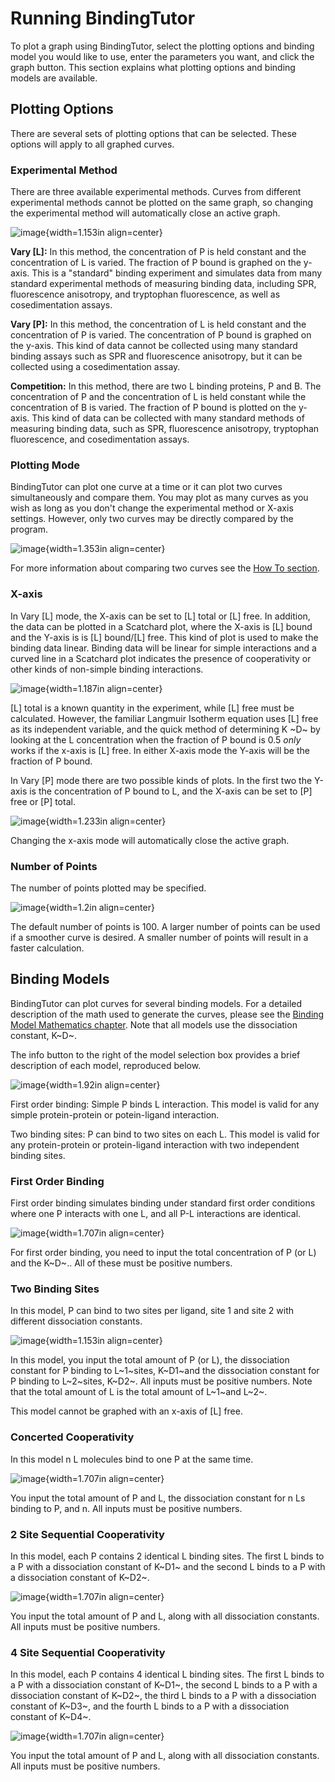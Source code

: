 # Running BindingTutor

To plot a graph using BindingTutor, select the plotting options and binding model you would like to use, enter the parameters you want, and click the graph button. This section explains what plotting options and binding models are available.

## Plotting Options

There are several sets of plotting options that can be selected. These options will apply to all graphed curves.

### Experimental Method

There are three available experimental methods. Curves from different experimental methods cannot be plotted on the same graph, so changing the experimental method will automatically close an active graph.

![image](${IMAGES}/running-expmode){width=1.153in align=center}

**Vary [L]:** In this method, the concentration of P is held constant and the concentration of L is varied. The fraction of P bound is graphed on the y-axis. This is a "standard" binding experiment and simulates data from many standard experimental methods of measuring binding data, including SPR, fluorescence anisotropy, and tryptophan fluorescence, as well as cosedimentation assays.

**Vary [P]:** In this method, the concentration of L is held constant and the concentration of P is varied. The concentration of P bound is graphed on the y-axis. This kind of data cannot be collected using many standard binding assays such as SPR and fluorescence anisotropy, but it can be collected using a cosedimentation assay.

**Competition:** In this method, there are two L binding proteins, P and B. The concentration of P and the concentration of L is held constant while the concentration of B is varied. The fraction of P bound is plotted on the y-axis. This kind of data can be collected with many standard methods of measuring binding data, such as SPR, fluorescence anisotropy, tryptophan fluorescence, and cosedimentation assays.

### Plotting Mode

BindingTutor can plot one curve at a time or it can plot two curves simultaneously and compare them. You may plot as many curves as you wish as long as you don't change the experimental method or X-axis settings. However, only two curves may be directly compared by the program.

![image](${IMAGES}/running-plotmode){width=1.353in align=center}

For more information about comparing two curves see the [How To section](${DOCS}:HowTo).

### X-axis

In Vary [L] mode, the X-axis can be set to [L] total or [L] free. In addition, the data can be plotted in a Scatchard plot, where the X-axis is [L] bound and the Y-axis is is [L] bound/[L] free. This kind of plot is used to make the binding data linear. Binding data will be linear for simple interactions and a curved line in a Scatchard plot indicates the presence of cooperativity or other kinds of non-simple binding interactions.

![image](${IMAGES}/running-xaxisMT){width=1.187in align=center}

[L] total is a known quantity in the experiment, while [L] free must be calculated. However, the familiar Langmuir Isotherm equation uses [L] free as its independent variable, and the quick method of determining K ~D~ by looking at the L concentration when the fraction of P bound is 0.5 *only* works if the x-axis is [L] free. In either X-axis mode the Y-axis will be the fraction of P bound.

In Vary [P] mode there are two possible kinds of plots. In the first two the Y-axis is the concentration of P bound to L, and the X-axis can be set to [P] free or [P] total. 

![image](${IMAGES}/running-xaxisA){width=1.233in align=center}

Changing the x-axis mode will automatically close the active graph.

### Number of Points

The number of points plotted may be specified.

![image](${IMAGES}/running-points){width=1.2in align=center}

The default number of points is 100. A larger number of points can be used if a smoother curve is desired. A smaller number of points will result in a faster calculation.

## Binding Models

BindingTutor can plot curves for several binding models. For a detailed description of the math used to generate the curves, please see the [Binding Model Mathematics chapter](${DOCS}:BindingModels). Note that all models use the dissociation constant, K~D~.

The info button to the right of the model selection box provides a brief description of each model, reproduced below.

![image](${IMAGES}/running-infobutton){width=1.92in align=center}

First order binding: Simple P binds L interaction. This model is valid for any simple protein-protein or potein-ligand interaction.

Two binding sites: P can bind to two sites on each L. This model is valid for any protein-protein or protein-ligand interaction with two independent binding sites.

### First Order Binding

First order binding simulates binding under standard first order conditions where one P interacts with one L, and all P-L interactions are identical.

![image](${IMAGES}/running-firstorder){width=1.707in align=center}

For first order binding, you need to input the total concentration of P (or L) and the K~D~.. All of these must be positive numbers.

### Two Binding Sites

In this model, P can bind to two sites per ligand, site 1 and site 2 with different dissociation constants.

![image](${IMAGES}/running-2sites){width=1.153in align=center}

In this model, you input the total amount of P (or L), the dissociation constant for P binding to L~1~sites, K~D1~and the dissociation constant for P binding to L~2~sites, K~D2~. All inputs must be positive numbers. Note that the total amount of L is the total amount of L~1~and L~2~.

This model cannot be graphed with an x-axis of [L] free.

### Concerted Cooperativity

In this model n L molecules bind to one P at the same time. 

![image](${IMAGES}/running-concerted){width=1.707in align=center}

You input the total amount of P and L, the dissociation constant for n Ls binding to P, and n. All inputs must be positive numbers.

### 2 Site Sequential Cooperativity

In this model, each P contains 2 identical L binding sites. The first L binds to a P with a dissociation constant of K~D1~ and the second L binds to a P with a dissociation constant of K~D2~. 

![image](${IMAGES}/running-coop2){width=1.707in align=center}

You input the total amount of P and L, along with all dissociation constants. All inputs must be positive numbers.

### 4 Site Sequential Cooperativity

In this model, each P contains 4 identical L binding sites. The first L binds to a P with a dissociation constant of K~D1~, the second L binds to a P with a dissociation constant of K~D2~, the third L binds to a P with a dissociation constant of K~D3~, and the fourth L binds to a P with a dissociation constant of K~D4~. 

![image](${IMAGES}/running-coop4){width=1.707in align=center}

You input the total amount of P and L, along with all dissociation constants. All inputs must be positive numbers.
